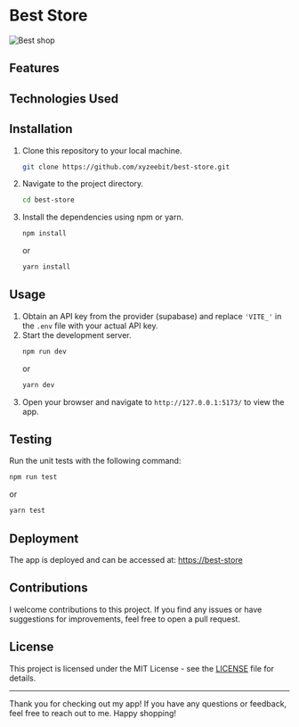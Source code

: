 # Best Store

![Best shop](./images/app-screenshot.png)


## Features



## Technologies Used



## Installation

1. Clone this repository to your local machine.
   ```bash
   git clone https://github.com/xyzeebit/best-store.git
   ```
2. Navigate to the project directory.
   ```bash
   cd best-store
   ```
3. Install the dependencies using npm or yarn.
   ```bash
   npm install
   ```
   or
   ```bash
   yarn install
   ```

## Usage

1. Obtain an API key from the provider (supabase) and replace `'VITE_'` in the `.env` file with your actual API key.
2. Start the development server.
   ```bash
   npm run dev
   ```
   or
   ```bash
   yarn dev
   ```
3. Open your browser and navigate to `http://127.0.0.1:5173/` to view the app.

## Testing

Run the unit tests with the following command:
```bash
npm run test
```
or
```bash
yarn test
```

## Deployment

The app is deployed and can be accessed at: [https://best-store](https://best-store-vercel.app)

## Contributions

I welcome contributions to this project. If you find any issues or have suggestions for improvements, feel free to open a pull request.

## License

This project is licensed under the MIT License - see the [LICENSE](LICENSE) file for details.

---

Thank you for checking out my app! If you have any questions or feedback, feel free to reach out to me. Happy shopping!